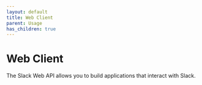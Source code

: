 ```yaml
---
layout: default
title: Web Client
parent: Usage
has_children: true
---
```


# Web Client

The Slack Web API allows you to build applications that interact with Slack.
